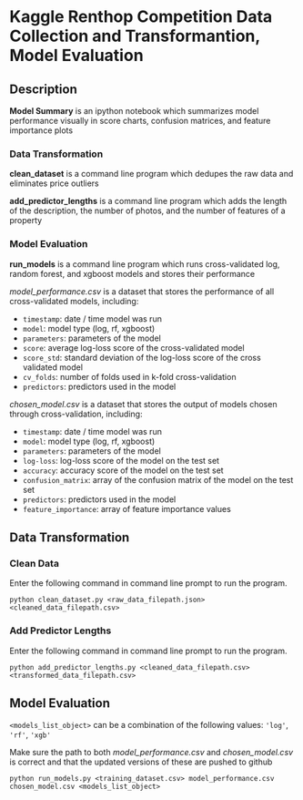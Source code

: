 # Kaggle Renthop Competition Data Collection and Transformantion, Model Evaluation

## Description

**Model Summary** is an ipython notebook which summarizes model performance visually in score charts, confusion matrices, and feature importance plots

### Data Transformation

**clean_dataset** is a command line program which dedupes the raw data and eliminates price outliers

**add_predictor_lengths** is a command line program which adds the length of the description, the number of photos, and the number of features of a property

### Model Evaluation

**run_models** is a command line program which runs cross-validated log, random forest, and xgboost models and stores their performance

*model_performance.csv* is a dataset that stores the performance of all cross-validated models, including:
* `timestamp`: date / time model was run
* `model`: model type (log, rf, xgboost)
* `parameters`: parameters of the model
* `score`: average log-loss score of the cross-validated model
* `score_std`: standard deviation of the log-loss score of the cross validated model
* `cv_folds`: number of folds used in k-fold cross-validation
* `predictors`: predictors used in the model

*chosen_model.csv* is a dataset that stores the output of models chosen through cross-validation, including:
* `timestamp`: date / time model was run
* `model`: model type (log, rf, xgboost)
* `parameters`: parameters of the model
* `log-loss`: log-loss score of the model on the test set
* `accuracy`: accuracy score of the model on the test set
* `confusion_matrix`: array of the confusion matrix of the model on the test set
* `predictors`: predictors used in the model
* `feature_importance`: array of feature importance values

## Data Transformation

### Clean Data

Enter the following command in command line prompt to run the program.

```console
python clean_dataset.py <raw_data_filepath.json> <cleaned_data_filepath.csv> 
```

### Add Predictor Lengths

Enter the following command in command line prompt to run the program.

```console
python add_predictor_lengths.py <cleaned_data_filepath.csv> <transformed_data_filepath.csv>
```
## Model Evaluation

`<models_list_object>` can be a combination of the following values: `'log'`, `'rf'`, `'xgb'`

Make sure the path to both *model_performance.csv* and *chosen_model.csv* is correct and that the updated versions of these are pushed to github

```console
python run_models.py <training_dataset.csv> model_performance.csv chosen_model.csv <models_list_object>
```
